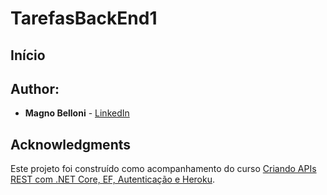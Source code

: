 # TarefasBackEnd1

## Início

## Author:

- **Magno Belloni** - [LinkedIn](https://www.linkedin.com/in/magnobelloni/)

## Acknowledgments

Este projeto foi construído como acompanhamento do curso [Criando APIs REST com .NET Core, EF, Autenticação e Heroku](https://www.udemy.com/course/criando-apis-rest-com-net-core-ef-autenticacao-e-heroku/).
